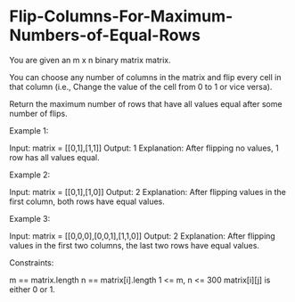 # Flip-Columns-For-Maximum-Numbers-of-Equal-Rows


You are given an m x n binary matrix matrix.

You can choose any number of columns in the matrix and flip every cell in that column (i.e., Change the value of the cell from 0 to 1 or vice versa).

Return the maximum number of rows that have all values equal after some number of flips.

 

Example 1:

Input: matrix = [[0,1],[1,1]]
Output: 1
Explanation: After flipping no values, 1 row has all values equal.


Example 2:

Input: matrix = [[0,1],[1,0]]
Output: 2
Explanation: After flipping values in the first column, both rows have equal values.



Example 3:

Input: matrix = [[0,0,0],[0,0,1],[1,1,0]]
Output: 2
Explanation: After flipping values in the first two columns, the last two rows have equal values.
 

Constraints:

m == matrix.length
n == matrix[i].length
1 <= m, n <= 300
matrix[i][j] is either 0 or 1.
